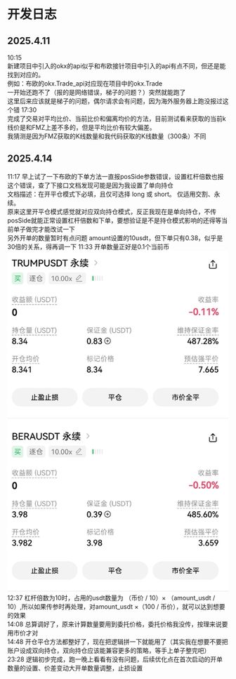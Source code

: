 # 开发日志
## 2025.4.11
10:15 <br>新建项目中引入的okx的api似乎和布欧接针项目中引入的api有点不同，但还是能找到对应的。<br>
例如：布欧的okx.Trade_api对应现在项目中的okx.Trade<br>
一开始还跑不了（报的是网络错误，梯子的问题？）突然就能跑了<br>
这里后来应该就是梯子的问题，偶尔请求会有问题，因为海外服务器上跑没报过这个错
17:30 <br>
完成了交易对平均比价、当前比价和偏离均价的方法，目前测试看来获取的当前k线价是和FMZ上差不多的，但是平均比价有较大偏差。<br>
我猜测是因为FMZ获取的K线数量和我代码获取的K线数量（300条）不同
## 2025.4.14
11:17 早上试了一下布欧的下单方法一直报posSide参数错误，设置杠杆倍数也报这个错误，查了下接口文档发现可能是因为我设置了单向持仓<br>
文档描述：在开平仓模式下必填，且仅可选择 long 或 short。 仅适用交割、永续。<br>
原来这里开平仓模式感觉就对应双向持仓模式，反正我现在是单向持仓，不传posSide就能正常设置杠杆倍数和下单，要想验证是不是持仓模式影响的还得等当前单子做完才能改试一下<br>
另外开单的数量暂时有点问题 amount设置的10usdt，但下单只有0.38，似乎是30倍的关系，得再调一下
11:33 开单数量正好是0.1个当前币
![qq_pic_merged_1744601612749.jpg](./img/0.jpg)<br>
12:37 杠杆倍数为10时，占用的usdt数量为 （币价 / 10）× （amount_usdt / 10）,所以如果传参时再处理，对amount_usdt ×（100 / 币价），就可以达到想要的效果<br>
14:08 总算调好了，原来计算数量要用到委托价格，委托价格我没传，按理来说要用市价才对<br>
14:48 开仓平仓方法都整好了，现在把逻辑拼一下就能用了（其实我在想要不要把账户设成双向持仓，双向持仓应该能兼容更多的策略，等手上单子整完吧）
23:28 逻辑初步完成，跑一晚上看看有没有问题，后续优化点在首次启动的开单数量的设置、价差变动大开单数量调整，止损设置